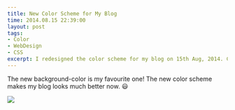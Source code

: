```yaml
---
title: New Color Scheme for My Blog
time: 2014.08.15 22:39:00
layout: post
tags:
- Color
- WebDesign
- CSS
excerpt: I redesigned the color scheme for my blog on 15th Aug, 2014. Checkout the difference here.
---
```


The new background-color is my favourite one! The new color scheme makes my blog looks much better now. :smiley:

<img class="single-img" src="{{ site.loadingImg }}" data-src="{{ site.url }}/img/post/2014-08-15-new-color-scheme-for-my-blog-1.png" />
